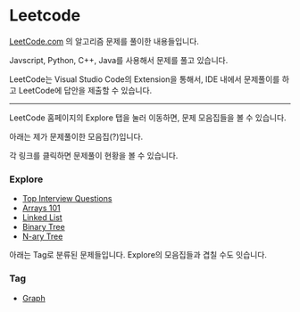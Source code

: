 # Leetcode
[LeetCode.com](https://leetcode.com) 의 알고리즘 문제를 풀이한 내용들입니다.

Javscript, Python, C++, Java를 사용해서 문제를 풀고 있습니다.

LeetCode는 Visual Studio Code의 Extension을 통해서, IDE 내에서 문제풀이를 하고 LeetCode에 답안을 제출할 수 있습니다.

---

LeetCode 홈페이지의 Explore 탭을 눌러 이동하면, 문제 모음집들을 볼 수 있습니다.

아래는 제가 문제풀이한 모음집(?)입니다.

각 링크를 클릭하면 문제풀이 현황을 볼 수 있습니다.

### Explore 
- [Top Interview Questions](./Top%20Interview%20Questions/readme.md)
- [Arrays 101](./Arrays%20101/readme.md)
- [Linked List](./Linked%20List/readme.md)
- [Binary Tree](./Binary%20Tree/readme.md)
- [N-ary Tree](./N-ary%20Tree/readme.md)

아래는 Tag로 분류된 문제들입니다. Explore의 모음집들과 겹칠 수도 잇습니다.

### Tag
- [Graph](./Graph/readme.md)